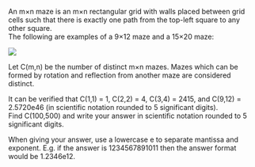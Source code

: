   <p>  An m&times;n maze is an m&times;n rectangular grid with walls placed between grid cells such that there is exactly one path from the top-left square to any other square. <br />The following are examples of a 9&times;12 maze and a 15&times;20 maze:  </p>  <p>  <img src=project/images/p_380_mazes.gif />  </p>  <p>  Let C(m,n) be the number of distinct m&times;n mazes. Mazes which can be formed by rotation and reflection from another maze are considered distinct.  </p>  <p>  It can be verified that C(1,1) = 1, C(2,2) = 4, C(3,4) = 2415, and C(9,12) = 2.5720e46 (in scientific notation rounded to 5 significant digits).<br />  Find C(100,500) and write your answer in scientific notation rounded to 5 significant digits.  </p>  <p>  When giving your answer, use a lowercase e to separate mantissa and exponent.  E.g. if the answer is 1234567891011 then the answer format would be 1.2346e12.    </p>           